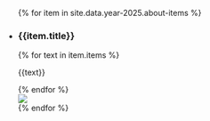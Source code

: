 <ul class="about">

{% for item in site.data.year-2025.about-items %}
    <li class="about__item">
        <div class="about__info">
            <h3 class="about__title">{{item.title}}</h3>
            {% for text in item.items %}
                <p>{{text}}</p>
            {% endfor %}
        </div>
        <div class="about__cover">
            <img src="{{item.image}}" class="about__image">
        </div>
    </li>
{% endfor %}
</ul>





